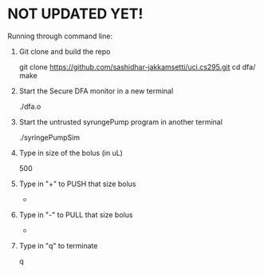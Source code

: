 # NOT UPDATED YET!

Running through command line:

1. Git clone and build the repo

    git clone https://github.com/sashidhar-jakkamsetti/uci.cs295.git
    cd dfa/
    make

2. Start the Secure DFA monitor in a new terminal

    ./dfa.o

3. Start the untrusted syrungePump program in another terminal

    ./syringePumpSim

4. Type in size of the bolus (in uL)

    500

5. Type in "+" to PUSH that size bolus

    +

6. Type in "-" to PULL that size bolus

    -

7. Type in "q" to terminate
    
    q
